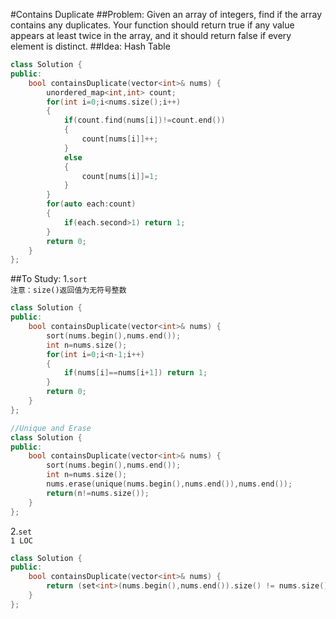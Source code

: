 #Contains Duplicate
##Problem:
Given an array of integers, find if the array contains any duplicates. Your function should return true if any value appears at least twice in the array, and it should return false if every element is distinct.
##Idea:
Hash Table
```cpp
class Solution {
public:
    bool containsDuplicate(vector<int>& nums) {
        unordered_map<int,int> count;
        for(int i=0;i<nums.size();i++)
        {
            if(count.find(nums[i])!=count.end())
            {
                count[nums[i]]++;
            }
            else
            {
                count[nums[i]]=1;
            }
        }
        for(auto each:count)
        {
            if(each.second>1) return 1;
        }
        return 0;
    }
};
```
##To Study:
1.`sort`  
  `注意：size()返回值为无符号整数`
```cpp
class Solution {
public:
    bool containsDuplicate(vector<int>& nums) {
        sort(nums.begin(),nums.end());
        int n=nums.size();
        for(int i=0;i<n-1;i++)
        {
            if(nums[i]==nums[i+1]) return 1;
        }
        return 0;
    }
};
```
```cpp
//Unique and Erase
class Solution {
public:
    bool containsDuplicate(vector<int>& nums) {
        sort(nums.begin(),nums.end());
        int n=nums.size();
        nums.erase(unique(nums.begin(),nums.end()),nums.end());
        return(n!=nums.size());
    }
};
```
2.`set`  
`1 LOC`
```cpp
class Solution {
public:
    bool containsDuplicate(vector<int>& nums) {
        return (set<int>(nums.begin(),nums.end()).size() != nums.size());
    }
};
```